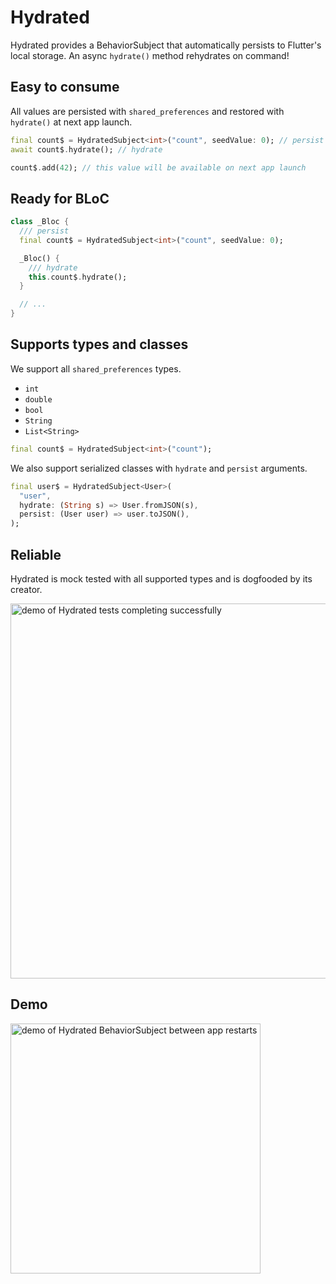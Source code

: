 # Hydrated

Hydrated provides a BehaviorSubject that automatically persists to Flutter's local storage. An async `hydrate()` method rehydrates on command!

## Easy to consume

All values are persisted with `shared_preferences` and restored with `hydrate()` at next app launch.

```dart
final count$ = HydratedSubject<int>("count", seedValue: 0); // persist
await count$.hydrate(); // hydrate

count$.add(42); // this value will be available on next app launch
```

## Ready for BLoC

```dart
class _Bloc {
  /// persist
  final count$ = HydratedSubject<int>("count", seedValue: 0);

  _Bloc() {
    /// hydrate
    this.count$.hydrate();
  }

  // ...
}
```

## Supports types and classes

We support all `shared_preferences` types.

- `int`
- `double`
- `bool`
- `String`
- `List<String>`

```dart
final count$ = HydratedSubject<int>("count");
```

We also support serialized classes with `hydrate` and `persist` arguments.

```dart
final user$ = HydratedSubject<User>(
  "user",
  hydrate: (String s) => User.fromJSON(s),
  persist: (User user) => user.toJSON(),
);
```

## Reliable

Hydrated is mock tested with all supported types and is dogfooded by its creator.

<img alt="demo of Hydrated tests completing successfully" src="https://raw.githubusercontent.com/lukepighetti/hydrated/master/docs/tests.gif" width="600">

## Demo

<img alt="demo of Hydrated BehaviorSubject between app restarts" src="https://raw.githubusercontent.com/lukepighetti/hydrated/master/docs/hydrated.gif" width="400">
